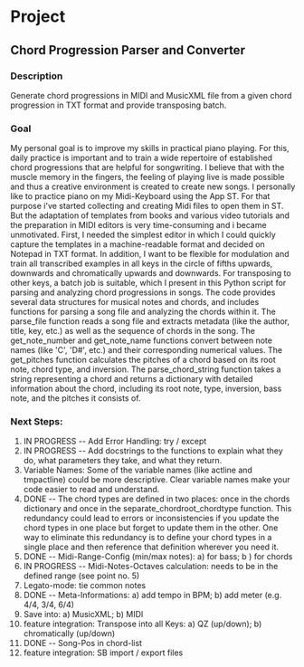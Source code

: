 # Project
## Chord Progression Parser and Converter
### Description
Generate chord progressions in MIDI and MusicXML file from a given chord progression in TXT format and provide transposing batch.
### Goal
My personal goal is to improve my skills in practical piano playing. For this, daily practice is important and to train a wide repertoire of established 
chord progressions that are helpful for songwriting. I believe that with the muscle memory in the fingers, the feeling of playing live is made possible 
and thus a creative environment is created to create new songs. I personally like to practice piano on my Midi-Keyboard using the App ST. For that purpose 
i've started collecting and creating Midi files to open them in ST. But the adaptation of templates from books and various video tutorials and the preparation in MIDI editors 
is very time-consuming and i became unmotivated. First, I needed the simplest editor in which I could quickly capture the templates in a machine-readable format and decided on Notepad 
in TXT format. In addition, I want to be flexible for modulation and train all transcribed examples in all keys in the circle of fifths upwards, downwards 
and chromatically upwards and downwards. For transposing to other keys, a batch job is suitable, which I present in this Python script for parsing and analyzing 
chord progressions in songs. The code provides several data structures for musical notes and chords, and includes functions for parsing a song file and analyzing 
the chords within it. The parse_file function reads a song file and extracts metadata (like the author, title, key, etc.) as well as the sequence of chords in the song.
The get_note_number and get_note_name functions convert between note names (like 'C', 'D#', etc.) and their corresponding numerical values.
The get_pitches function calculates the pitches of a chord based on its root note, chord type, and inversion. The parse_chord_string function takes a string 
representing a chord and returns a dictionary with detailed information about the chord, including its root note, type, inversion, bass note, and the pitches it consists of.
### Next Steps:
1) IN PROGRESS -- Add Error Handling: try / except
2) IN PROGRESS -- Add docstrings to the functions to explain what they do, what parameters they take, and what they return.
3) Variable Names: Some of the variable names (like actline and tmpactline) could be more descriptive. Clear variable names make your code easier to read and understand.
4) DONE -- The chord types are defined in two places: once in the chords dictionary and once in the separate_chordroot_chordtype function. This redundancy could lead to errors or inconsistencies if you update the chord types in one place but forget to update them in the other. One way to eliminate this redundancy is to define your chord types in a single place and then reference that definition wherever you need it.
5) DONE -- Midi-Range-Config (min/max notes): a) for bass; b ) for chords
6) IN PROGRESS -- Midi-Notes-Octaves calculation: needs to be in the defined range (see point no. 5)
7) Legato-mode: tie common notes
8) DONE -- Meta-Informations: a) add tempo in BPM; b) add meter (e.g. 4/4, 3/4, 6/4)
9) Save into: a) MusicXML; b) MIDI
10) feature integration: Transpose into all Keys: a) QZ (up/down); b) chromatically (up/down)
11) DONE -- Song-Pos in chord-list
12) feature integration: SB import / export files
